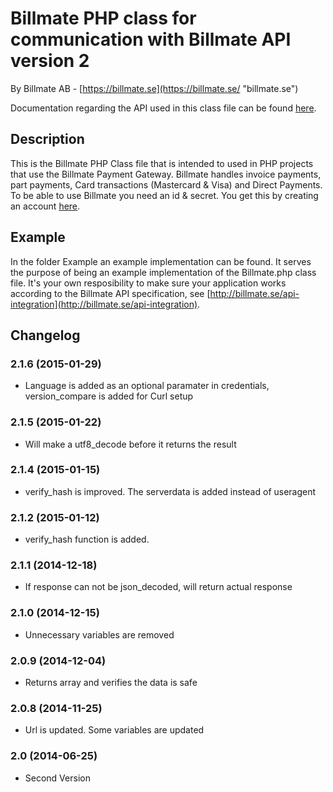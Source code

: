 # Billmate PHP class for communication with Billmate API version 2
By Billmate AB - [https://billmate.se](https://billmate.se/ "billmate.se")

Documentation regarding the API used in this class file can be found [here](http://billmate.se/api-integration).

## Description

This is the Billmate PHP Class file that is intended to used in PHP projects that use the Billmate Payment Gateway.
Billmate handles invoice payments, part payments, Card transactions (Mastercard & Visa) and Direct Payments.
To be able to use Billmate you need an id & secret. You get this by creating an account [here](http://billmate.se/anslut-webbshop/).

## Example

In the folder Example an example implementation can be found. It serves the purpose of being an example implementation of the Billmate.php class file.
It's your own resposibility to make sure your application works according to the Billmate API specification, see [http://billmate.se/api-integration](http://billmate.se/api-integration).


## Changelog

### 2.1.6 (2015-01-29)
* Language is added as an optional paramater in credentials, version_compare is added for Curl setup

### 2.1.5 (2015-01-22)
* Will make a utf8_decode before it returns the result

### 2.1.4 (2015-01-15)
* verify_hash is improved. The serverdata is added instead of useragent

### 2.1.2 (2015-01-12)
* verify_hash function is added.

### 2.1.1 (2014-12-18)
* If response can not be json_decoded, will return actual response

### 2.1.0 (2014-12-15)
* Unnecessary variables are removed

### 2.0.9 (2014-12-04)
* Returns array and verifies the data is safe

### 2.0.8 (2014-11-25)
* Url is updated. Some variables are updated

### 2.0 (2014-06-25)
* Second Version
